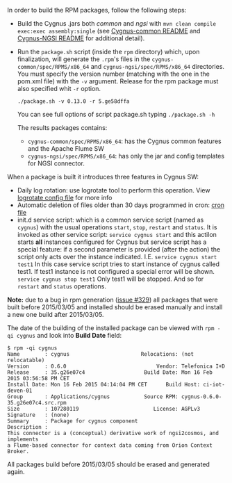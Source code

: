 In order to build the RPM packages, follow the following steps:

* Build the Cygnus .jars both _common_ and _ngsi_ with `mvn clean compile exec:exec assembly:single` (see [Cygnus-common README](../cygnus-common/README.md)
  and [Cygnus-NGSI README](../cygnus-ngsi/README.md) for additional detail).
* Run the `package.sh` script (inside the `rpm` directory) which, upon finalization, will generate the `.rpm`'s
  files in the `cygnus-common/spec/RPMS/x86_64` and `cygnus-ngsi/spec/RPMS/x86_64` directories. You must specify the version number (matching with the one in the pom.xml
  file) with the `-v` argument. Release for the rpm package must also specified whit `-r` option.
  ```
  ./package.sh -v 0.13.0 -r 5.ge58dffa
  ```
  You can see full options of script package.sh typing `./package.sh -h`

  The results packages contains:

  - `cygnus-common/spec/RPMS/x86_64`: has the Cygnus common features and the Apache Flume SW
  - `cygnus-ngsi/spec/RPMS/x86_64`: has only the jar and config templates for NGSI connector.

When a package is built it introduces three features in Cygnus SW:

* Daily log rotation: use logrotate tool to perform this operation. View
  [logrotate config file](../../cygnus-common/spec/SOURCES/logrotate.d/logrotate-cygnus-daily) for more info
* Automatic deletion of files older than 30 days programmed in cron:
  [cron file](../../cygnus-common/spec/SOURCES/cron.d/cleanup_old_cygnus_logfiles)
* init.d service script: which is a common service script (named as `cygnus`) with the usual operations
  `start`, `stop`, `restart` and `status`. It is invoked as other service script: `service cygnus start`
  and this actilon starts **all** instances configured for Cygnus but service script has a special
  feature: if a second parameter is provided (after the action) the script only acts over the
  instance indicated. I.E.
  `service cygnus start test1` In this case service script tries to start instance of cygnus called test1. If test1
  instance is not configured a special error will be shown.
  `service cygnus stop test1` Only test1 will be stopped. And so for `restart` and `status` operations.

**Note:** due to a bug in rpm generation ([issue #329](https://github.com/telefonicaid/fiware-cygnus/issues/329)) all packages
that were built before 2015/03/05 and installed should be erased manually and install a new one build after 2015/03/05.

The date of the building of the installed package can be viewed with `rpm -qi cygnus` and look into **Build Date** field:

```shell
$ rpm -qi cygnus
Name        : cygnus                       Relocations: (not relocatable)
Version     : 0.6.0                             Vendor: Telefonica I+D
Release     : 35.g26e07c4                   Build Date: Mon 16 Feb 2015 03:56:58 PM CET
Install Date: Mon 16 Feb 2015 04:14:04 PM CET      Build Host: ci-iot-deven-01
Group       : Applications/cygnus           Source RPM: cygnus-0.6.0-35.g26e07c4.src.rpm
Size        : 107280119                        License: AGPLv3
Signature   : (none)
Summary     : Package for cygnus component
Description :
This connector is a (conceptual) derivative work of ngsi2cosmos, and implements
a Flume-based connector for context data coming from Orion Context Broker.
```

All packages build before 2015/03/05 should be erased and generated again.
